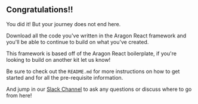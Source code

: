 ## Congratulations!!

You did it! But your journey does not end here. 

Download all the code you've written in the Aragon React framework and you'll be able to continue to build on what you've created. 

This framework is based off of the Aragon React boilerplate, if you're looking to build on another kit let us know! 

Be sure to check out the `README.md` for more instructions on how to get started and for all the pre-requisite information.

And jump in our [Slack Channel](https://join.slack.com/t/chainshotnodes/shared_invite/enQtMzU3ODc5NTM3MTI3LTFlZTY1YzcwM2QzYWI0ODY2ZDczMmYzOTVlYWQwZjkyZDFlYzUxZWM4NDNlNjk3N2EyNGMwOGQ0ZTVkZjQyNjE) to ask any questions or discuss where to go from here! 